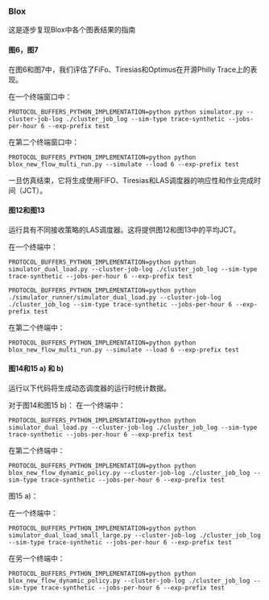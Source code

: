 ### Blox
这是逐步复现Blox中各个图表结果的指南

#### 图6，图7
在图6和图7中，我们评估了FiFo、Tiresias和Optimus在开源Philly Trace上的表现。

在一个终端窗口中：
```
PROTOCOL_BUFFERS_PYTHON_IMPLEMENTATION=python python simulator.py --cluster-job-log ./cluster_job_log --sim-type trace-synthetic --jobs-per-hour 6 --exp-prefix test
```

在第二个终端窗口中：
```
PROTOCOL_BUFFERS_PYTHON_IMPLEMENTATION=python python blox_new_flow_multi_run.py --simulate --load 6 --exp-prefix test
```

一旦仿真结束，它将生成使用FIFO、Tiresias和LAS调度器的响应性和作业完成时间（JCT）。

#### 图12和图13

运行具有不同接收策略的LAS调度器。这将提供图12和图13中的平均JCT。

在一个终端中：
```
PROTOCOL_BUFFERS_PYTHON_IMPLEMENTATION=python python simulator_dual_load.py --cluster-job-log ./cluster_job_log --sim-type trace-synthetic --jobs-per-hour 6 --exp-prefix test
```

```fth
PROTOCOL_BUFFERS_PYTHON_IMPLEMENTATION=python python ./simulator_runner/simulator_dual_load.py --cluster-job-log ./cluster_job_log --sim-type trace-synthetic --jobs-per-hour 6 --exp-prefix test
```

在第二个终端中：
```
PROTOCOL_BUFFERS_PYTHON_IMPLEMENTATION=python python blox_new_flow_multi_run.py --simulate --load 6 --exp-prefix test
```

#### 图14和15 a) 和 b)

运行以下代码将生成动态调度器的运行时统计数据。

对于图14和图15 b)：
在一个终端中：
```
PROTOCOL_BUFFERS_PYTHON_IMPLEMENTATION=python python simulator_dual_load.py --cluster-job-log ./cluster_job_log --sim-type trace-synthetic --jobs-per-hour 6 --exp-prefix test
```

在第二个终端中：
```
PROTOCOL_BUFFERS_PYTHON_IMPLEMENTATION=python python blox_new_flow_dynamic_policy.py --cluster-job-log ./cluster_job_log --sim-type trace-synthetic --jobs-per-hour 6 --exp-prefix test
```

图15 a)：

在一个终端中：
```
PROTOCOL_BUFFERS_PYTHON_IMPLEMENTATION=python python simulator_dual_load_small_large.py --cluster-job-log ./cluster_job_log --sim-type trace-synthetic --jobs-per-hour 6 --exp-prefix test
```

在另一个终端中：
```
PROTOCOL_BUFFERS_PYTHON_IMPLEMENTATION=python python blox_new_flow_dynamic_policy.py --cluster-job-log ./cluster_job_log --sim-type trace-synthetic --jobs-per-hour 6 --exp-prefix test
```
